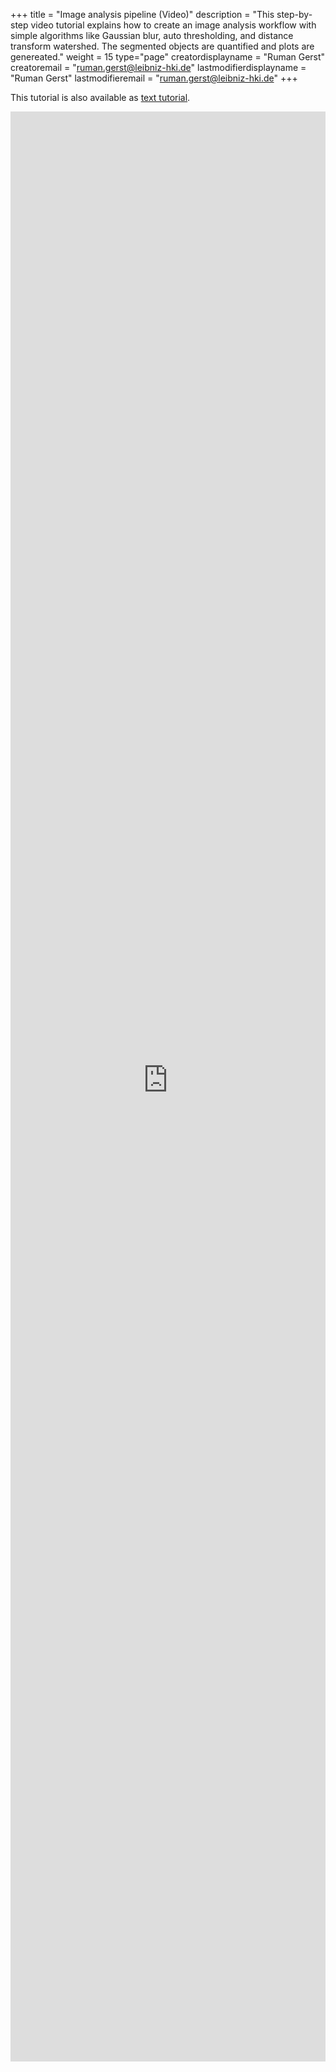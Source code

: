 +++
title = "Image analysis pipeline (Video)"
description = "This step-by-step video tutorial explains how to create an image analysis workflow with simple algorithms like Gaussian blur, auto thresholding, and distance transform watershed. The segmented objects are quantified and plots are genereated."
weight = 15
type="page"
creatordisplayname = "Ruman Gerst"
creatoremail = "ruman.gerst@leibniz-hki.de"
lastmodifierdisplayname = "Ruman Gerst"
lastmodifieremail = "ruman.gerst@leibniz-hki.de"
+++

<div class="notices tip">
  <p>
    This tutorial is also available as <a href="/tutorials/analysis">text tutorial</a>.
  </p>
</div>

<iframe width="100%" height="80%" src="https://www.youtube-nocookie.com/embed/7uHD49Ddfwg" frameborder="0" allow="autoplay; encrypted-media; picture-in-picture" allowfullscreen></iframe>
